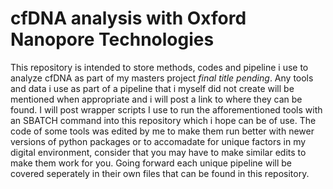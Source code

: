 # cfDNA analysis with Oxford Nanopore Technologies

This repository is intended to store methods, codes and pipeline i use to analyze cfDNA as part of my masters project *final title pending*. 
Any tools and data i use as part of a pipeline that i myself did not create will be mentioned when appropriate and i will post a link to where they can be found.
I will post wrapper scripts I use to run the afforementioned tools with an SBATCH command into this repository which i hope can be of use.
The code of some tools was edited by me to make them run better with newer versions of python packages or to accomadate for unique factors in my digital environment, consider that you may have to make similar edits to make them work for you. 
Going forward each unique pipeline will be covered seperately in their own files that can be found in this repository. 
